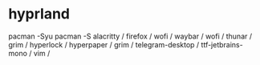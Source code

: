 # hyprland


pacman -Syu 
pacman -S alacritty /
firefox /
wofi /
waybar /
wofi /
thunar /
grim /
hyperlock /
hyperpaper /
grim /
telegram-desktop /
ttf-jetbrains-mono /
vim /
